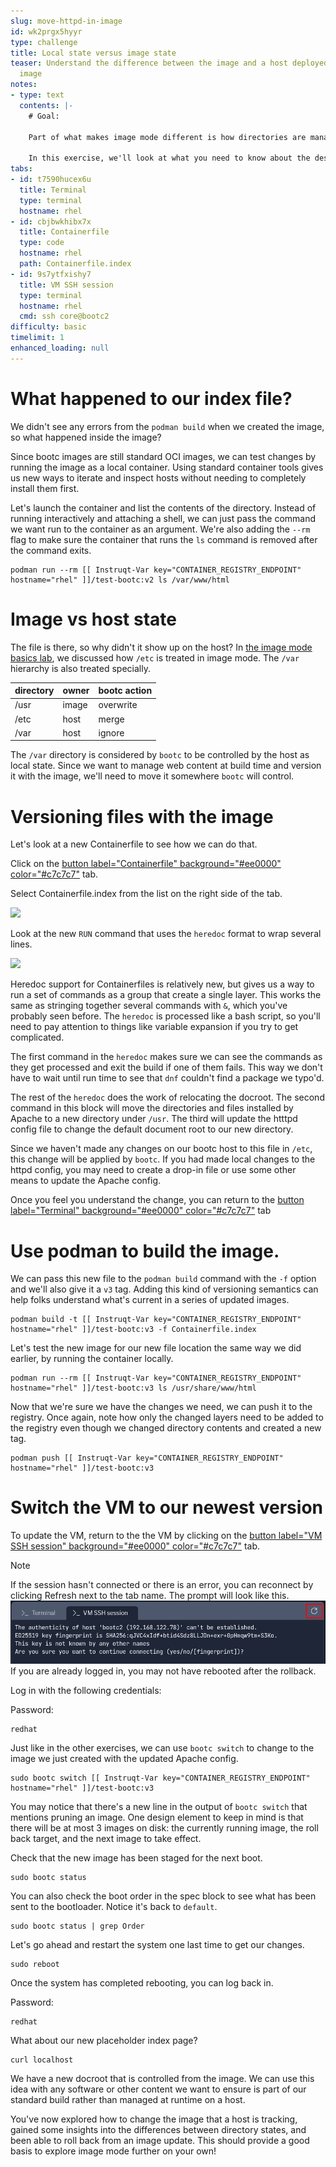 ```yaml
---
slug: move-httpd-in-image
id: wk2prgx5hyyr
type: challenge
title: Local state versus image state
teaser: Understand the difference between the image and a host deployed from that
  image
notes:
- type: text
  contents: |-
    # Goal:

    Part of what makes image mode different is how directories are managed from the bootc image to the disk. In the previous exercise we deliberately tripped over this difference.

    In this exercise, we'll look at what you need to know about the design of image mode hosts and where changes can and can't be made locally.
tabs:
- id: t7590hucex6u
  title: Terminal
  type: terminal
  hostname: rhel
- id: cbjbwkhibx7x
  title: Containerfile
  type: code
  hostname: rhel
  path: Containerfile.index
- id: 9s7ytfxishy7
  title: VM SSH session
  type: terminal
  hostname: rhel
  cmd: ssh core@bootc2
difficulty: basic
timelimit: 1
enhanced_loading: null
---
```

What happened to our index file?
===

We didn't see any errors from the `podman build` when we created the image, so what happened inside the image?

Since bootc images are still standard OCI images, we can test changes by running the image as a local container. Using standard container tools gives us new ways to iterate and inspect hosts without needing to completely install them first.

Let's launch the container and list the contents of the directory. Instead of running interactively and attaching a shell, we can just pass the command we want run to the container as an argument. We're also adding the `--rm` flag to make sure the container that runs the `ls` command is removed after the command exits.
```bash,run
podman run --rm [[ Instruqt-Var key="CONTAINER_REGISTRY_ENDPOINT" hostname="rhel" ]]/test-bootc:v2 ls /var/www/html
```

Image vs host state
===
The file is there, so why didn't it show up on the host? In [the image mode basics lab](https://www.redhat.com/en/introduction-to-image-mode-for-red-hat-enterprise-linux-interactive-lab), we discussed how `/etc` is treated in image mode. The `/var` hierarchy is also treated specially.

|directory|owner|bootc action|
|---|---|---|
|/usr|image|overwrite|
|/etc|host|merge|
|/var|host|ignore|

The `/var` directory is considered by `bootc` to be controlled by the host as local state. Since we want to manage web content at build time and version it with the image, we'll need to move it somewhere `bootc` will control.

Versioning files with the image
===
Let's look at a new Containerfile to see how we can do that.

Click on the [button label="Containerfile" background="#ee0000" color="#c7c7c7"](tab-1) tab.

Select Containerfile.index from the list on the right side of the tab.

![](../assets/containerfile_scripteditor2.png)

Look at the new `RUN` command that uses the `heredoc` format to wrap several lines.

![](../assets/containerfile_heredoc_index.png)

Heredoc support for Containerfiles is relatively new, but gives us a way to run a set of commands as a group that create a single layer. This works the same as stringing together several commands with `&`, which you've probably seen before. The `heredoc` is processed like a bash script, so you'll need to pay attention to things like variable expansion if you try to get complicated.

The first command in the `heredoc` makes sure we can see the commands as they get processed and exit the build if one of them fails. This way we don't have to wait until run time to see that `dnf` couldn't find a package we typo'd.

The rest of the `heredoc` does the work of relocating the docroot. The second command in this block will move the directories and files installed by Apache to a new directory under `/usr`. The third will update the htttpd config file to change the default document root to our new directory.

Since we haven't made any changes on our bootc host to this file in `/etc`, this change will be applied by `bootc`. If you had made local changes to the httpd config, you may need to create a drop-in file or use some other means to update the Apache config.

Once you feel you understand the change, you can return to the [button label="Terminal" background="#ee0000" color="#c7c7c7"](tab-0) tab

Use podman to build the image.
===
We can pass this new file to the `podman build` command with the `-f` option and we'll also give it a `v3` tag. Adding this kind of versioning semantics can help folks understand what's current in a series of updated images.

```bash,run
podman build -t [[ Instruqt-Var key="CONTAINER_REGISTRY_ENDPOINT" hostname="rhel" ]]/test-bootc:v3 -f Containerfile.index
```

Let's test the new image for our new file location the same way we did earlier, by running the container locally.
```bash,run
podman run --rm [[ Instruqt-Var key="CONTAINER_REGISTRY_ENDPOINT" hostname="rhel" ]]/test-bootc:v3 ls /usr/share/www/html
```

Now that we're sure we have the changes we need, we can push it to the registry. Once again, note how only the changed layers need to be added to the registry even though we changed directory contents and created a new tag.

```bash,run
podman push [[ Instruqt-Var key="CONTAINER_REGISTRY_ENDPOINT" hostname="rhel" ]]/test-bootc:v3
```

Switch the VM to our newest version
===
To update the VM, return to the the VM by clicking on the [button label="VM SSH session" background="#ee0000" color="#c7c7c7"](tab-2) tab.

> [!NOTE]
> If the session hasn't connected or there is an error, you can reconnect by clicking Refresh next to the tab name. The prompt will look like this. ![](../assets/terminal_prompt.png) If you are already logged in, you may not have rebooted after the rollback.

Log in with the following credentials:

Password:

```bash,run
redhat
```

Just like in the other exercises, we can use `bootc switch` to change to the image we just created with the updated Apache config.
```bash,run
sudo bootc switch [[ Instruqt-Var key="CONTAINER_REGISTRY_ENDPOINT" hostname="rhel" ]]/test-bootc:v3
```

You may notice that there's a new line in the output of `bootc switch` that mentions pruning an image. One design element to keep in mind is that there will be at most 3 images on disk: the currently running image, the roll back target, and the next image to take effect.

Check that the new image has been staged for the next boot.
```bash,run
sudo bootc status
```

You can also check the boot order in the spec block to see what has been sent to the bootloader. Notice it's back to `default`.
```bash,run
sudo bootc status | grep Order
```

Let's go ahead and restart the system one last time to get our changes.
```bash,run
sudo reboot
```

Once the system has completed rebooting, you can log back in.

Password:

```bash,run
redhat
```
What about our new placeholder index page?

```bash,run
curl localhost
```

We have a new docroot that is controlled from the image. We can use this idea with any software or other content we want to ensure is part of our standard build rather than managed at runtime on a host.

You've now explored how to change the image that a host is tracking, gained some insights into the differences between directory states, and been able to roll back from an image update. This should provide a good basis to explore image mode further on your own!
